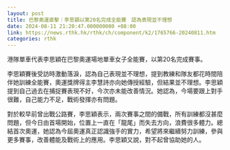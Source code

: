 ```yaml
---
layout: post
title: 巴黎奧運直擊｜李思穎以第20名完成全能賽　認為表現並不理想
date: 2024-08-11 21:20:47.000000000 +08:00
link: https://news.rthk.hk/rthk/ch/component/k2/1765766-20240811.htm
categories: rthk
---
```


港隊單車代表李思穎在巴黎奧運場地單車女子全能賽，以第20名完成賽事。

李思穎賽後受訪時激動落淚，認為自己表現並不理想，提到教練和隊友都花時間陪伴她訓練全能賽，奧運獎牌得主李慧詩亦向她傳授經驗，但結果並不理想。李思穎提到自己過去在捕捉賽表現不好，今次亦未能改善情況。她認為，今場要跟上對手很難，自己能力不足，戰術發揮亦有問題。

對於較早前曾出戰公路賽，李思穎表示，兩次賽事之間的備戰，所有訓練都沒甚麼問題，但今日由首場開始，位置上一直在「龍尾」而失去方向，浪費很多體力。總結首次奧運，她認為今屆奧運真正認識強手的實力，希望將來繼續努力訓練，參與更多賽事，改善體能及戰術上的應用。李思穎又說，對不起曾協助她的人。
